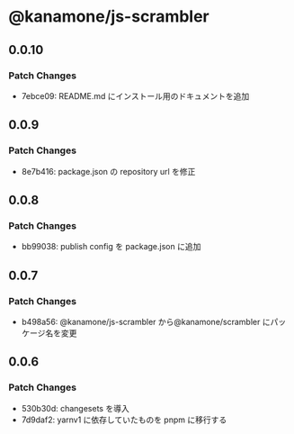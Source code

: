 # @kanamone/js-scrambler

## 0.0.10

### Patch Changes

- 7ebce09: README.md にインストール用のドキュメントを追加

## 0.0.9

### Patch Changes

- 8e7b416: package.json の repository url を修正

## 0.0.8

### Patch Changes

- bb99038: publish config を package.json に追加

## 0.0.7

### Patch Changes

- b498a56: @kanamone/js-scrambler から@kanamone/scrambler にパッケージ名を変更

## 0.0.6

### Patch Changes

- 530b30d: changesets を導入
- 7d9daf2: yarnv1 に依存していたものを pnpm に移行する
